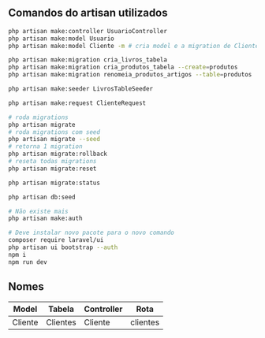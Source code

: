 ## Comandos do artisan utilizados
```sh
php artisan make:controller UsuarioController
php artisan make:model Usuario
php artisan make:model Cliente -m # cria model e a migration de Cliente

php artisan make:migration cria_livros_tabela
php artisan make:migration cria_produtos_tabela --create=produtos
php artisan make:migration renomeia_produtos_artigos --table=produtos

php artisan make:seeder LivrosTableSeeder

php artisan make:request ClienteRequest
```

```sh
# roda migrations
php artisan migrate
# roda migrations com seed
php artisan migrate --seed
# retorna 1 migration
php artisan migrate:rollback
# reseta todas migrations
php artisan migrate:reset

php artisan migrate:status
```

```sh
php artisan db:seed
```

```sh
# Não existe mais
php artisan make:auth

# Deve instalar novo pacote para o novo comando
composer require laravel/ui
php artisan ui bootstrap --auth
npm i
npm run dev
```

## Nomes

| Model   | Tabela   | Controller | Rota     |
|---------|----------|------------|----------|
| Cliente | Clientes | Cliente    | clientes |
